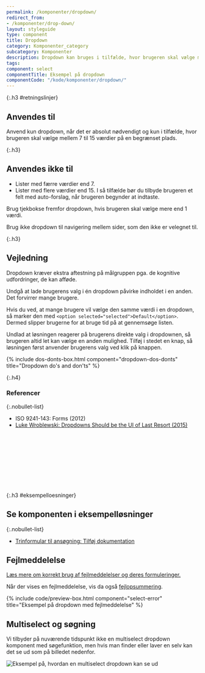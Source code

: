 ```yaml
---
permalink: /komponenter/dropdown/
redirect_from:
- /komponenter/drop-down/
layout: styleguide
type: component
title: Dropdown
category: Komponenter_category
subcategory: Komponenter
description: Dropdown kan bruges i tilfælde, hvor brugeren skal vælge mellem 7 og 15 værdier på en begrænset plads.
tags:
component: select
componentTitle: Eksempel på dropdown
componentCode: "/kode/komponenter/dropdown/"
---
```


{:.h3 #retningslinjer}
## Anvendes til

Anvend kun dropdown, når det er absolut nødvendigt og kun i tilfælde, hvor brugeren skal vælge mellem 7 til 15 værdier på en begrænset plads.

{:.h3}
## Anvendes ikke til

- Lister med færre værdier end 7.
- Lister med flere værdier end 15. I så tilfælde bør du tilbyde brugeren et felt med auto-forslag, når brugeren begynder at indtaste.

Brug tjekbokse fremfor dropdown, hvis brugeren skal vælge mere end 1 værdi.

Brug ikke dropdown til navigering mellem sider, som den ikke er velegnet til.

{:.h3}
## Vejledning

Dropdown kræver ekstra aftestning på målgruppen pga. de kognitive udfordringer, de kan afføde.

Undgå at lade brugerens valg i én dropdown påvirke indholdet i en anden. Det forvirrer mange brugere.

Hvis du ved, at mange brugere vil vælge den samme værdi i en dropdown, så marker den med `<option selected="selected">Default</option>`. Dermed slipper brugerne for at bruge tid på at gennemsøge listen.

Undlad at løsningen reagerer på brugerens direkte valg i dropdownen, så brugeren altid let kan vælge en anden mulighed. Tilføj i stedet en knap, så løsningen først anvender brugerens valg ved klik på knappen.

{% include dos-donts-box.html component="dropdown-dos-donts" title="Dropdown do's and don'ts" %}

{:.h4}
### Referencer

{:.nobullet-list}
- ISO 9241-143: Forms (2012)
- <a href="https://www.lukew.com/ff/entry.asp?1950" class="icon-link">Luke Wroblewski: Dropdowns Should be the UI of Last Resort (2015)<svg class="icon-svg" focusable="false" aria-hidden="true"><use xlink:href="#open-in-new"></use></svg></a>


{:.h3 #eksempelloesninger}
## Se komponenten i eksempelløsninger

{:.nobullet-list}
- <a href="/pages/eksempler/trinformular-til-ansoegning/ansoegning-4/?r={{page.permalink}}%23eksempelloesninger" title="Vis eksempel 'Trinformular til ansøgning: Tilføj dokumentation'">Trinformular til ansøgning: Tilføj dokumentation</a>

## Fejlmeddelelse
<a href="/komponenter/fejlangivelse/fejlmeddelelser/">Læs mere om korrekt brug af fejlmeddelelser og deres formuleringer.</a>

Når der vises en fejlmeddelelse, vis da også <a href="/komponenter/fejlangivelse/fejlopsummering/">fejlopsummering</a>.

{% include code/preview-box.html component="select-error" title="Eksempel på dropdown med fejlmeddelelse" %}

## Multiselect og søgning

Vi tilbyder på nuværende tidspunkt ikke en multiselect dropdown komponent med søgefunktion, men hvis man finder eller laver en selv kan det se ud som på billedet nedenfor.

<div><img src="{{ site.baseurl }}/assets/img/components/multiselect.png" class="outer-border-box" alt="Eksempel på, hvordan en multiselect dropdown kan se ud" /></div>
